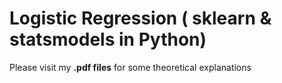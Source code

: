 # Logistic Regression ( sklearn & statsmodels in Python)
Please visit my **.pdf files** for some theoretical explanations
